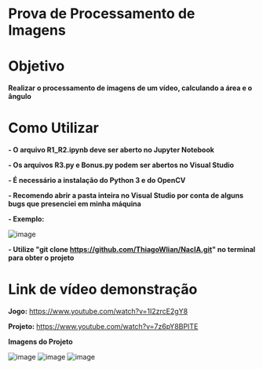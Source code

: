 # Prova de Processamento de Imagens

# Objetivo
**Realizar o processamento de imagens de um vídeo, calculando a área e o ângulo**
# Como Utilizar
**- O arquivo R1_R2.ipynb deve ser aberto no Jupyter Notebook**

**- Os arquivos R3.py e Bonus.py podem ser abertos no Visual Studio**

**- É necessário a instalação do Python 3 e do OpenCV**

**- Recomendo abrir a pasta inteira no Visual Studio por conta de alguns bugs que presenciei em minha máquina**

**- Exemplo:**

![image](https://user-images.githubusercontent.com/52060131/158294433-4e364e6b-844b-4909-956f-c60aaf755eab.png)

**- Utilize "git clone https://github.com/ThiagoWlian/NacIA.git" no terminal para obter o projeto**

# Link de vídeo demonstração
**Jogo:** https://www.youtube.com/watch?v=1I2zrcE2gY8

**Projeto:** https://www.youtube.com/watch?v=7z6pY8BPITE

**Imagens do Projeto**

![image](https://user-images.githubusercontent.com/52060131/158703892-a722c176-8c01-4b0f-8311-84fcce5b1272.png)
![image](https://user-images.githubusercontent.com/52060131/158703930-f5afaeab-e520-4eb4-a302-a77fe364caa0.png)
![image](https://user-images.githubusercontent.com/52060131/158703945-b18572f6-5df1-4f76-82bb-f62898dfabb8.png)



